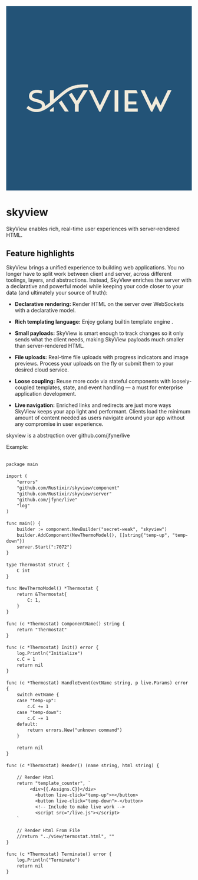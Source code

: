 
![SkyView](https://github.com/Rustixir/skyview/blob/main/skyview.jpg)

# skyview
SkyView enables rich, real-time user experiences with server-rendered HTML.

## Feature highlights

SkyView brings a unified experience to building web applications. You no longer
have to split work between client and server, across different toolings, layers, and
abstractions. Instead, SkyView enriches the server with a declarative and powerful
model while keeping your code closer to your data (and ultimately your source of truth):

  * **Declarative rendering:** Render HTML on the server over WebSockets with a declarative model.

  * **Rich templating language:** Enjoy golang builtin template engine .

  * **Small payloads:** SkyView is smart enough to track changes so it only sends what the client needs, making SkyView payloads much smaller than server-rendered HTML.

  * **File uploads:** Real-time file uploads with progress indicators and image previews. Process your uploads on the fly or submit them to your desired cloud service.

  * **Loose coupling:** Reuse more code via stateful components with loosely-coupled templates, state, and event handling — a must for enterprise application development.

  * **Live navigation:** Enriched links and redirects are just more ways SkyView keeps your app light and performant. Clients load the minimum amount of content needed as users navigate around your app without any compromise in user experience.


skyview is a abstrqction over github.com/jfyne/live

Example: 

``` 

package main

import (
	"errors"
	"github.com/Rustixir/skyview/component"
	"github.com/Rustixir/skyview/server"
	"github.com/jfyne/live"
	"log"
)

func main() {
	builder := component.NewBuilder("secret-weak", "skyview")
	builder.AddComponent(NewThermoModel(), []string{"temp-up", "temp-down"})
	server.Start(":7072")
}

type Thermostat struct {
	C int
}

func NewThermoModel() *Thermostat {
	return &Thermostat{
		C: 1,
	}
}

func (c *Thermostat) ComponentName() string {
	return "Thermostat"
}

func (c *Thermostat) Init() error {
	log.Println("Initialize")
	c.C = 1
	return nil
}

func (c *Thermostat) HandleEvent(evtName string, p live.Params) error {
	switch evtName {
	case "temp-up":
		c.C += 1
	case "temp-down":
		c.C -= 1
	default:
		return errors.New("unknown command")
	}

	return nil
}

func (c *Thermostat) Render() (name string, html string) {

	// Render Html
	return "template_counter", `
		 <div>{{.Assigns.C}}</div>
	       <button live-click="temp-up">+</button>
	       <button live-click="temp-down">-</button>
	       <!-- Include to make live work -->
	       <script src="/live.js"></script>
	`

	// Render Html From File
	//return "../view/termostat.html", ""
}

func (c *Thermostat) Terminate() error {
	log.Println("Terminate")
	return nil
}


```

